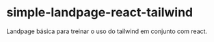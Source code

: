 # simple-landpage-react-tailwind
Landpage básica para treinar o uso do tailwind em conjunto com react.
